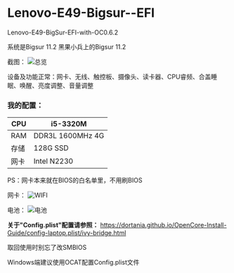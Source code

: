 # Lenovo-E49-Bigsur--EFI

 Lenovo-E49-BigSur-EFI-with-OC0.6.2
 
 系统是Bigsur 11.2 黑果小兵上的Bigsur 11.2
 
 截图：
 ![总览](https://user-images.githubusercontent.com/95116110/167303238-ef21def1-3f5f-45c7-ad5c-7f13b780d258.png)

设备及功能正常：网卡、无线、触控板、摄像头、读卡器、CPU睿频、合盖睡眠、唤醒、亮度调整、音量调整

### 我的配置：
| CPU | i5-3320M |
| ---- | ---- |
| RAM | DDR3L 1600MHz 4G |
| 存储 | 128G SSD |
| 网卡 | Intel N2230 |  

PS：网卡本来就在BIOS的白名单里，不用刷BIOS

网卡：
![WIFI](https://user-images.githubusercontent.com/95116110/167303262-f62e0d32-bc7f-4b8c-bfef-a4e72f20e50a.png)

电池：
![电池](https://user-images.githubusercontent.com/95116110/167303278-b9edec4e-3067-47fc-b7f6-2d8bfe7c0959.png)

**关于"Config.plist"配置请参照：**
https://dortania.github.io/OpenCore-Install-Guide/config-laptop.plist/ivy-bridge.html

取回使用时别忘了改SMBIOS 

Windows端建议使用OCAT配置Config.plist文件
